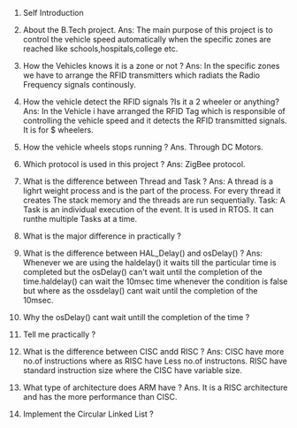 1) Self Introduction

2) About the B.Tech project.
Ans: The main purpose of this project is to control the vehicle speed automatically when the specific zones are reached like schools,hospitals,college etc.
3) How the Vehicles knows it is a zone or not ?
Ans: In the specific zones we have to arrange the RFID transmitters which radiats the Radio Frequency signals continously.
4) How the vehicle detect the RFID signals ?Is it a 2 wheeler or anything?
Ans: In the Vehicle i have arranged the RFID Tag which is responsible of controlling the vehicle speed and it detects the RFID transmitted signals. It is for $ wheelers.
5) How the vehicle wheels stops running ?
Ans. Through DC Motors.
6) Which protocol is used in this project ?
Ans: ZigBee protocol.
7) What is the difference  between Thread and Task ?
Ans: A thread is a lighrt weight process and is the part of the process. For every thread it creates The stack memory and the threads are run sequentially.
Task: A Task is an individual execution of the event. It is used in RTOS. It can runthe multiple Tasks at a time.
8) What is the major difference in practically ?
9) What is the difference between HAL_Delay() and osDelay() ?
Ans: Whenever we are using the haldelay() it waits till the particular time is completed but the osDelay() can't wait until the completion of the time.haldelay() can wait the 10msec time whenever the condition is false but where as the ossdelay() cant wait until the completion of the 10msec.
10) Why the osDelay() cant wait untill the completion of the time ?
11) Tell me practically ?
12) What is the difference between CISC andd RISC ?
Ans: CISC have more no.of instructions where as RISC have Less no.of instructons. RISC have standard instruction size where the CISC have variable size.
13) What type of architecture does ARM have ?
Ans. It is a RISC architecture and has the more performance than CISC.
14) Implement the Circular Linked List ?
